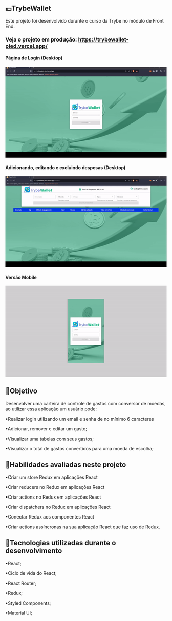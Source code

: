 <!-- Olá, Tryber!
Esse é apenas um arquivo inicial para o README do seu projeto.
É essencial que você preencha esse documento por conta própria, ok?
Não deixe de usar nossas dicas de escrita de README de projetos, e deixe sua criatividade brilhar!
:warning: IMPORTANTE: você precisa deixar nítido:
- quais arquivos/pastas foram desenvolvidos por você; 
- quais arquivos/pastas foram desenvolvidos por outra pessoa estudante;
- quais arquivos/pastas foram desenvolvidos pela Trybe.
-->

## 💵TrybeWallet

Este projeto foi desenvolvido durante o curso da Trybe no módulo de Front End.

### Veja o projeto em produção: https://trybewallet-pied.vercel.app/

#### Página de Login (Desktop)
![alt text](./preview/loginpage.gif)

#### Adicionando, editando e excluindo despesas (Desktop)
![alt text](./preview/editanddelete.gif)

#### Versão Mobile
![alt text](./preview/mobile.gif)


## 🎯Objetivo

Desenvolver uma carteira de controle de gastos com conversor de moedas, ao utilizar essa aplicação um usuário pode:

•Realizar login utilizando um email e senha de no mínimo 6 caracteres

•Adicionar, remover e editar um gasto;

•Visualizar uma tabelas com seus gastos;

•Visualizar o total de gastos convertidos para uma moeda de escolha;

## 📝Habilidades avaliadas neste projeto

•Criar um store Redux em aplicações React

•Criar reducers no Redux em aplicações React

•Criar actions no Redux em aplicações React

•Criar dispatchers no Redux em aplicações React

•Conectar Redux aos componentes React

•Criar actions assíncronas na sua aplicação React que faz uso de Redux.

## 🔧Tecnologias utilizadas durante o desenvolvimento

•React;

•Ciclo de vida do React;

•React Router;

•Redux;

•Styled Components;

•Material UI;

